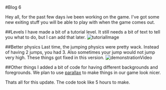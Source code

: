 #Blog 6

Hey all, for the past few days ive been working on the game. I've got some new exiting stuff you will be able to play with when the game comes out. 

##Levels
I have made a bit of a tutorial level. It still needs a bit of text to tell you what to do, but I can add that later. 
![tutorialImage](/images/blog-6-tutorial.png)

##Better physics
Last time, the jumping physics were pretty wack. Instead of having 2 jumps, you had 3. Also sometimes your jump would not jump very high. These things got fixed in this version. 
![demonstrationVideo](/images/blog-6-video.gif)

##Other things
I added a bit of code for having different backgrounds and foregrounds. We plan to use [parallax](https://en.wikipedia.org/wiki/Parallax) to make things in our game look nicer. 

Thats all for this update. The code took like 5 hours to make. 
